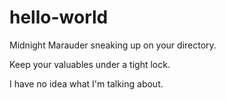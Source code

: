 # hello-world

Midnight Marauder sneaking up on your directory.  

Keep your valuables under a tight lock.  

I have no idea what I'm talking about.
